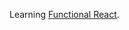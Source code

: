 Learning [Functional React](https://www.amazon.com/Functional-React-Quick-start-Hooks/dp/1072614839).
